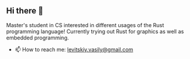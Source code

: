 ## Hi there 👋

Master's student in CS interested in different usages of the Rust programming language!
Currently trying out Rust for graphics as well as embedded programming.

- 📫 How to reach me: levitskiy.vasily@gmail.com

<!--
**levitvas/levitvas** is a ✨ _special_ ✨ repository because its `README.md` (this file) appears on your GitHub profile.

Here are some ideas to get you started:

- 🔭 I’m currently working on ...
- 🌱 I’m currently learning ...
- 👯 I’m looking to collaborate on ...
- 🤔 I’m looking for help with ...
- 💬 Ask me about ...
- 📫 How to reach me: ...
- 😄 Pronouns: ...
- ⚡ Fun fact: ...
-->
